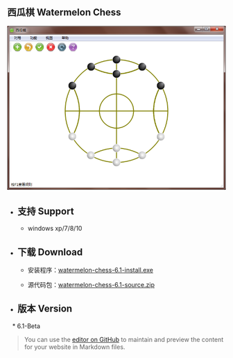 ## 西瓜棋 Watermelon Chess

![main-win](https://github.com/tatwd/watermelon-chess/blob/master/wiki-resources/imags/main-win-2.png)

* ## 支持 Support   

    * windows xp/7/8/10

* ## 下载 Download  

    * 安装程序：[watermelon-chess-6.1-install.exe](https://github.com/tatwd/watermelon-chess/raw/master/wiki-resources/downloads/watermelon-chess-6.1-install.exe)

    * 源代码包：[watermelon-chess-6.1-source.zip](https://github.com/tatwd/watermelon-chess/raw/master/wiki-resources/downloads/watermelon-chess-6.1-src.zip)

* ## 版本 Version
   
    * 6.1-Beta

> You can use the [editor on GitHub](https://github.com/tatwd/watermelon-chess/edit/master/README.md) to maintain and preview the content for your website in Markdown files.
